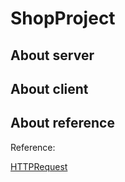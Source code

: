 # ShopProject

## About server

## About client

## About reference

Reference:

[HTTPRequest](https://github.com/elnormous/HTTPRequest)
